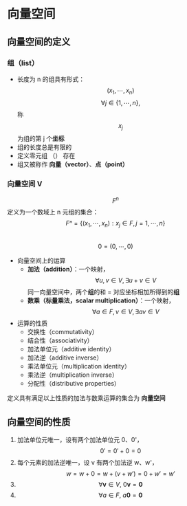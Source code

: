 # 向量空间

## 向量空间的定义

### **组**（list）

* 长度为 n 的组具有形式：  $$ ( x_1, \cdots ,x_n )$$
  $$ \forall j \in \{1, \cdots ,n\},$$ 称 $$x_j$$ 为组的第 j 个**坐标**
* 组的长度总是有限的
* 定义零元组 （） 存在
* 组又被称作 **向量（vector）**、**点（point）**

### 向量空间 V

$$ F^n $$ 定义为一个数域上 n 元组的集合：  
$$ Fⁿ= \{(x_1, \cdots , x_n ): x_j \in F, j=1, \cdots ,n\} $$  
$$ 0 = (0, \cdots ,0) $$

* 向量空间上的运算
  * **加法（addition）**：一个映射， $$ \forall u,v \in V, \exists u+v \in V $$ 同一向量空间中，两个**组**的和 = 对应坐标相加所得到的**组**
  * **数乘（标量乘法，scalar multiplication）**：一个映射， $$ \forall a \in F, v \in V, \exists av \in V $$ 
* 运算的性质
  * 交换性（commutativity）
  * 结合性（associativity）
  * 加法单位元（additive identity）
  * 加法逆（additive inverse）
  * 乘法单位元（multiplication identity）
  * 乘法逆（multiplication inverse）
  * 分配性（distributive properties）

定义具有满足以上性质的加法与数乘运算的集合为 **向量空间**

## 向量空间的性质

1. 加法单位元唯一，设有两个加法单位元 0、0'， $$ 0' = 0'+0 = 0$$
2. 每个元素的加法逆唯一，设 v 有两个加法逆 w、w'， $$ w = w+0 = w+(v+w') = 0+w' = w'$$
3. $$ \forall \mathbf{v} \in V,\ 0\mathbf{v} = \mathbf{0} $$
4. $$ \forall a \in F,\ a\mathbf{0} = \mathbf{0} $$



